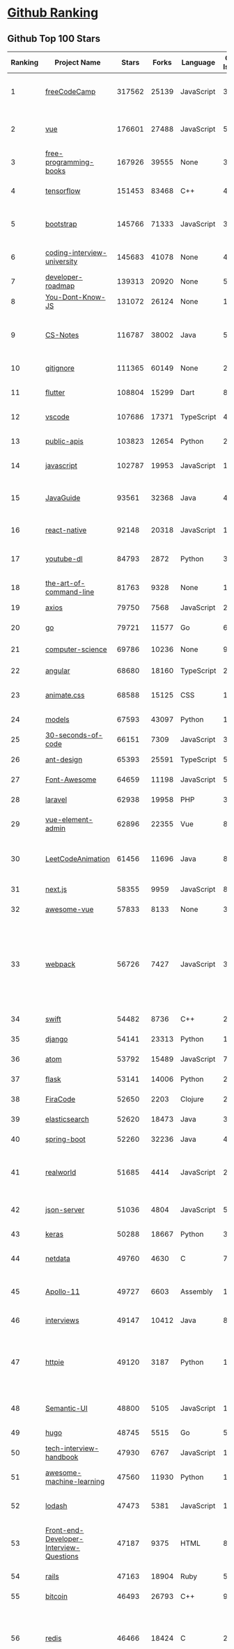 [Github Ranking](../README.md)
==========

## Github Top 100 Stars

| Ranking | Project Name | Stars | Forks | Language | Open Issues | Description | Last Commit |
| ------- | ------------ | ----- | ----- | -------- | ----------- | ----------- | ----------- |
| 1 | [freeCodeCamp](https://github.com/freeCodeCamp/freeCodeCamp) | 317562 | 25139 | JavaScript | 317 | freeCodeCamp.org's open source codebase and curriculum. Learn to code at home. | 2020-12-13T01:32:33Z |
| 2 | [vue](https://github.com/vuejs/vue) | 176601 | 27488 | JavaScript | 547 | 🖖 Vue.js is a progressive, incrementally-adoptable JavaScript framework for building UI on the web. | 2020-12-12T23:12:43Z |
| 3 | [free-programming-books](https://github.com/EbookFoundation/free-programming-books) | 167926 | 39555 | None | 30 | :books: Freely available programming books | 2020-12-12T16:59:34Z |
| 4 | [tensorflow](https://github.com/tensorflow/tensorflow) | 151453 | 83468 | C++ | 4234 | An Open Source Machine Learning Framework for Everyone | 2020-12-12T23:49:07Z |
| 5 | [bootstrap](https://github.com/twbs/bootstrap) | 145766 | 71333 | JavaScript | 387 | The most popular HTML, CSS, and JavaScript framework for developing responsive, mobile first projects on the web. | 2020-12-13T00:10:28Z |
| 6 | [coding-interview-university](https://github.com/jwasham/coding-interview-university) | 145683 | 41078 | None | 48 | A complete computer science study plan to become a software engineer. | 2020-12-11T16:46:23Z |
| 7 | [developer-roadmap](https://github.com/kamranahmedse/developer-roadmap) | 139313 | 20920 | None | 52 | Roadmap to becoming a web developer in 2020 | 2020-11-22T21:16:13Z |
| 8 | [You-Dont-Know-JS](https://github.com/getify/You-Dont-Know-JS) | 131072 | 26124 | None | 116 | A book series on JavaScript. @YDKJS on twitter. | 2020-12-11T17:10:42Z |
| 9 | [CS-Notes](https://github.com/CyC2018/CS-Notes) | 116787 | 38002 | Java | 51 | :books: 技术面试必备基础知识、Leetcode、计算机操作系统、计算机网络、系统设计、Java、Python、C++ | 2020-12-10T06:45:51Z |
| 10 | [gitignore](https://github.com/github/gitignore) | 111365 | 60149 | None | 246 | A collection of useful .gitignore templates | 2020-12-11T12:17:50Z |
| 11 | [flutter](https://github.com/flutter/flutter) | 108804 | 15299 | Dart | 8235 | Flutter makes it easy and fast to build beautiful apps for mobile and beyond. | 2020-12-12T23:21:43Z |
| 12 | [vscode](https://github.com/microsoft/vscode) | 107686 | 17371 | TypeScript | 4189 | Visual Studio Code | 2020-12-12T22:49:50Z |
| 13 | [public-apis](https://github.com/public-apis/public-apis) | 103823 | 12654 | Python | 213 | A collective list of free APIs for use in software and web development. | 2020-12-10T22:37:31Z |
| 14 | [javascript](https://github.com/airbnb/javascript) | 102787 | 19953 | JavaScript | 120 | JavaScript Style Guide | 2020-12-06T21:51:15Z |
| 15 | [JavaGuide](https://github.com/Snailclimb/JavaGuide) | 93561 | 32368 | Java | 40 | 「Java学习+面试指南」一份涵盖大部分 Java 程序员所需要掌握的核心知识。准备 Java 面试，首选 JavaGuide！ | 2020-12-12T10:03:44Z |
| 16 | [react-native](https://github.com/facebook/react-native) | 92148 | 20318 | JavaScript | 1237 | A framework for building native apps with React. | 2020-12-12T21:33:53Z |
| 17 | [youtube-dl](https://github.com/ytdl-org/youtube-dl) | 84793 | 2872 | Python | 3937 | Command-line program to download videos from YouTube.com and other video sites | 2020-12-12T22:08:09Z |
| 18 | [the-art-of-command-line](https://github.com/jlevy/the-art-of-command-line) | 81763 | 9328 | None | 182 | Master the command line, in one page | 2020-12-11T08:30:15Z |
| 19 | [axios](https://github.com/axios/axios) | 79750 | 7568 | JavaScript | 269 | Promise based HTTP client for the browser and node.js | 2020-12-12T18:23:37Z |
| 20 | [go](https://github.com/golang/go) | 79721 | 11577 | Go | 6577 | The Go programming language | 2020-12-12T17:40:22Z |
| 21 | [computer-science](https://github.com/ossu/computer-science) | 69786 | 10236 | None | 9 | :mortar_board: Path to a free self-taught education in Computer Science! | 2020-12-11T21:15:42Z |
| 22 | [angular](https://github.com/angular/angular) | 68680 | 18160 | TypeScript | 2814 | One framework. Mobile & desktop. | 2020-12-12T18:23:55Z |
| 23 | [animate.css](https://github.com/animate-css/animate.css) | 68588 | 15125 | CSS | 10 | 🍿 A cross-browser library of CSS animations. As easy to use as an easy thing. | 2020-12-10T05:28:30Z |
| 24 | [models](https://github.com/tensorflow/models) | 67593 | 43097 | Python | 1039 | Models and examples built with TensorFlow | 2020-12-12T16:37:48Z |
| 25 | [30-seconds-of-code](https://github.com/30-seconds/30-seconds-of-code) | 66151 | 7309 | JavaScript | 3 | Short JavaScript code snippets for all your development needs | 2020-12-12T11:30:55Z |
| 26 | [ant-design](https://github.com/ant-design/ant-design) | 65393 | 25591 | TypeScript | 557 | 🌈  A UI Design Language and React UI library | 2020-12-12T04:14:34Z |
| 27 | [Font-Awesome](https://github.com/FortAwesome/Font-Awesome) | 64659 | 11198 | JavaScript | 5608 | The iconic SVG, font, and CSS toolkit | 2020-11-25T18:05:30Z |
| 28 | [laravel](https://github.com/laravel/laravel) | 62938 | 19958 | PHP | 31 | A PHP framework for web artisans | 2020-12-12T14:48:05Z |
| 29 | [vue-element-admin](https://github.com/PanJiaChen/vue-element-admin) | 62896 | 22355 | Vue | 852 | :tada: A magical vue admin                                                                https://panjiachen.github.io/vue-element-admin | 2020-12-11T03:26:36Z |
| 30 | [LeetCodeAnimation](https://github.com/MisterBooo/LeetCodeAnimation) | 61456 | 11696 | Java | 8 | Demonstrate all the questions on LeetCode in the form of animation.（用动画的形式呈现解LeetCode题目的思路） | 2020-09-30T01:43:30Z |
| 31 | [next.js](https://github.com/vercel/next.js) | 58355 | 9959 | JavaScript | 877 | The React Framework | 2020-12-12T22:09:11Z |
| 32 | [awesome-vue](https://github.com/vuejs/awesome-vue) | 57833 | 8133 | None | 35 | 🎉 A curated list of awesome things related to Vue.js | 2020-12-12T07:03:10Z |
| 33 | [webpack](https://github.com/webpack/webpack) | 56726 | 7427 | JavaScript | 374 | A bundler for javascript and friends. Packs many modules into a few bundled assets. Code Splitting allows for loading parts of the application on demand. Through "loaders", modules can be CommonJs, AMD, ES6 modules, CSS, Images, JSON, Coffeescript, LESS, ... and your custom stuff. | 2020-12-12T19:58:08Z |
| 34 | [swift](https://github.com/apple/swift) | 54482 | 8736 | C++ | 295 | The Swift Programming Language | 2020-12-13T02:43:24Z |
| 35 | [django](https://github.com/django/django) | 54141 | 23313 | Python | 181 | The Web framework for perfectionists with deadlines. | 2020-12-12T13:06:13Z |
| 36 | [atom](https://github.com/atom/atom) | 53792 | 15489 | JavaScript | 724 | :atom: The hackable text editor | 2020-12-11T08:58:04Z |
| 37 | [flask](https://github.com/pallets/flask) | 53141 | 14006 | Python | 23 | The Python micro framework for building web applications. | 2020-12-09T06:12:49Z |
| 38 | [FiraCode](https://github.com/tonsky/FiraCode) | 52650 | 2203 | Clojure | 234 | Free monospaced font with programming ligatures | 2020-12-06T22:59:20Z |
| 39 | [elasticsearch](https://github.com/elastic/elasticsearch) | 52620 | 18473 | Java | 3065 | Open Source, Distributed, RESTful Search Engine | 2020-12-13T02:15:45Z |
| 40 | [spring-boot](https://github.com/spring-projects/spring-boot) | 52260 | 32236 | Java | 491 | Spring Boot | 2020-12-12T06:53:18Z |
| 41 | [realworld](https://github.com/gothinkster/realworld) | 51685 | 4414 | JavaScript | 259 | "The mother of all demo apps" — Exemplary fullstack Medium.com clone powered by React, Angular, Node, Django, and many more 🏅 | 2020-12-08T08:40:51Z |
| 42 | [json-server](https://github.com/typicode/json-server) | 51036 | 4804 | JavaScript | 572 | Get a full fake REST API with zero coding in less than 30 seconds (seriously) | 2020-12-12T01:17:18Z |
| 43 | [keras](https://github.com/keras-team/keras) | 50288 | 18667 | Python | 3122 | Deep Learning for humans | 2020-12-11T22:00:44Z |
| 44 | [netdata](https://github.com/netdata/netdata) | 49760 | 4630 | C | 711 | Real-time performance monitoring, done right! https://www.netdata.cloud | 2020-12-13T00:40:07Z |
| 45 | [Apollo-11](https://github.com/chrislgarry/Apollo-11) | 49727 | 6603 | Assembly | 104 | Original Apollo 11 Guidance Computer (AGC) source code for the command and lunar modules. | 2020-12-10T02:52:54Z |
| 46 | [interviews](https://github.com/kdn251/interviews) | 49147 | 10412 | Java | 86 | Everything you need to know to get the job. | 2020-12-11T21:38:11Z |
| 47 | [httpie](https://github.com/httpie/httpie) | 49120 | 3187 | Python | 145 | As easy as /aitch-tee-tee-pie/ 🥧 Modern, user-friendly command-line HTTP client for the API era. JSON support, colors, sessions, downloads, plugins & more. https://twitter.com/httpie | 2020-12-02T17:46:10Z |
| 48 | [Semantic-UI](https://github.com/Semantic-Org/Semantic-UI) | 48800 | 5105 | JavaScript | 1035 | Semantic is a UI component framework based around useful principles from natural language. | 2020-10-15T13:10:57Z |
| 49 | [hugo](https://github.com/gohugoio/hugo) | 48745 | 5515 | Go | 595 | The world’s fastest framework for building websites. | 2020-12-12T14:46:54Z |
| 50 | [tech-interview-handbook](https://github.com/yangshun/tech-interview-handbook) | 47930 | 6767 | JavaScript | 10 | 💯 Materials to help you rock your next coding interview | 2020-12-11T16:26:51Z |
| 51 | [awesome-machine-learning](https://github.com/josephmisiti/awesome-machine-learning) | 47560 | 11930 | Python | 1 | A curated list of awesome Machine Learning frameworks, libraries and software. | 2020-12-10T05:28:56Z |
| 52 | [lodash](https://github.com/lodash/lodash) | 47473 | 5381 | JavaScript | 181 | A modern JavaScript utility library delivering modularity, performance, & extras. | 2020-12-11T20:04:45Z |
| 53 | [Front-end-Developer-Interview-Questions](https://github.com/h5bp/Front-end-Developer-Interview-Questions) | 47187 | 9375 | HTML | 8 | A list of helpful front-end related questions you can use to interview potential candidates, test yourself or completely ignore. | 2020-12-11T02:29:31Z |
| 54 | [rails](https://github.com/rails/rails) | 47163 | 18904 | Ruby | 551 | Ruby on Rails | 2020-12-13T01:26:32Z |
| 55 | [bitcoin](https://github.com/bitcoin/bitcoin) | 46493 | 26793 | C++ | 986 | Bitcoin Core integration/staging tree | 2020-12-13T02:36:31Z |
| 56 | [redis](https://github.com/redis/redis) | 46466 | 18424 | C | 2351 | Redis is an in-memory database that persists on disk. The data model is key-value, but many different kind of values are supported: Strings, Lists, Sets, Sorted Sets, Hashes, Streams, HyperLogLogs, Bitmaps. | 2020-12-13T01:27:50Z |
| 57 | [ansible](https://github.com/ansible/ansible) | 45985 | 19950 | Python | 1986 | Ansible is a radically simple IT automation platform that makes your applications and systems easier to deploy and maintain. Automate everything from code deployment to network configuration to cloud management, in a language that approaches plain English, using SSH, with no agents to install on remote systems. https://docs.ansible.com. | 2020-12-12T16:41:24Z |
| 58 | [nvm](https://github.com/nvm-sh/nvm) | 45617 | 4517 | Shell | 309 | Node Version Manager - POSIX-compliant bash script to manage multiple active node.js versions | 2020-12-12T21:07:13Z |
| 59 | [moment](https://github.com/moment/moment) | 45220 | 6822 | JavaScript | 98 | Parse, validate, manipulate, and display dates in javascript. | 2020-12-04T15:24:22Z |
| 60 | [nocode](https://github.com/kelseyhightower/nocode) | 44765 | 4036 | Dockerfile | 3699 | The best way to write secure and reliable applications. Write nothing; deploy nowhere. | 2020-12-12T23:29:00Z |
| 61 | [pytorch](https://github.com/pytorch/pytorch) | 44668 | 11805 | C++ | 7501 | Tensors and Dynamic neural networks in Python with strong GPU acceleration | 2020-12-13T01:18:27Z |
| 62 | [requests](https://github.com/psf/requests) | 44125 | 8036 | Python | 300 | A simple, yet elegant HTTP library. | 2020-12-13T00:20:12Z |
| 63 | [incubator-echarts](https://github.com/apache/incubator-echarts) | 44050 | 16290 | TypeScript | 1791 | Apache ECharts (incubating) is a powerful, interactive charting and data visualization library for browser | 2020-12-11T08:34:16Z |
| 64 | [RxJava](https://github.com/ReactiveX/RxJava) | 43883 | 7302 | Java | 12 | RxJava – Reactive Extensions for the JVM – a library for composing asynchronous and event-based programs using observable sequences for the Java VM. | 2020-12-10T10:59:12Z |
| 65 | [papers-we-love](https://github.com/papers-we-love/papers-we-love) | 43881 | 3873 | Shell | 13 | Papers from the computer science community to read and discuss. | 2020-12-03T05:25:18Z |
| 66 | [scikit-learn](https://github.com/scikit-learn/scikit-learn) | 43364 | 20728 | Python | 2303 | scikit-learn: machine learning in Python | 2020-12-13T01:38:32Z |
| 67 | [ionic-framework](https://github.com/ionic-team/ionic-framework) | 42616 | 13310 | TypeScript | 670 | A powerful cross-platform UI toolkit for building native-quality iOS, Android, and Progressive Web Apps with HTML, CSS, and JavaScript. | 2020-12-12T10:29:23Z |
| 68 | [awesome-public-datasets](https://github.com/awesomedata/awesome-public-datasets) | 42305 | 7463 | None | 106 | A topic-centric list of HQ open datasets. | 2020-11-08T08:15:27Z |
| 69 | [react-router](https://github.com/ReactTraining/react-router) | 42209 | 8348 | JavaScript | 47 | Declarative routing for React | 2020-12-10T12:33:43Z |
| 70 | [bulma](https://github.com/jgthms/bulma) | 42034 | 3617 | CSS | 337 | Modern CSS framework based on Flexbox | 2020-12-12T18:06:19Z |
| 71 | [Awesome-Hacking](https://github.com/Hack-with-Github/Awesome-Hacking) | 41870 | 6742 | None | 29 | A collection of various awesome lists for hackers, pentesters and security researchers | 2020-10-04T10:20:41Z |
| 72 | [project-based-learning](https://github.com/tuvtran/project-based-learning) | 41762 | 6703 | None | 88 | Curated list of project-based tutorials | 2020-12-10T05:42:55Z |
| 73 | [jekyll](https://github.com/jekyll/jekyll) | 41761 | 9133 | Ruby | 146 | :globe_with_meridians: Jekyll is a blog-aware static site generator in Ruby | 2020-12-11T14:28:00Z |
| 74 | [material-design-icons](https://github.com/google/material-design-icons) | 41474 | 8510 | None | 640 | Material Design icons by Google | 2020-10-29T20:36:58Z |
| 75 | [awesome-react](https://github.com/enaqx/awesome-react) | 40605 | 4893 | None | 89 | A collection of awesome things regarding React ecosystem | 2020-12-09T09:37:03Z |
| 76 | [hacker-scripts](https://github.com/NARKOZ/hacker-scripts) | 40311 | 6400 | JavaScript | 67 | Based on a true story | 2020-10-31T14:23:49Z |
| 77 | [svelte](https://github.com/sveltejs/svelte) | 40237 | 1914 | JavaScript | 645 | Cybernetically enhanced web apps | 2020-12-12T23:12:37Z |
| 78 | [awesome-mac](https://github.com/jaywcjlove/awesome-mac) | 40151 | 4549 | JavaScript | 87 |  Now we have become very big, Different from the original idea. Collect premium software in various categories. | 2020-12-08T01:09:52Z |
| 79 | [awesome-android-ui](https://github.com/wasabeef/awesome-android-ui) | 39411 | 9813 | None | 23 | A curated list of awesome Android UI/UX libraries | 2020-12-02T07:22:08Z |
| 80 | [scrapy](https://github.com/scrapy/scrapy) | 39174 | 8950 | Python | 752 | Scrapy, a fast high-level web crawling & scraping framework for Python. | 2020-12-12T17:04:46Z |
| 81 | [awesome-nodejs](https://github.com/sindresorhus/awesome-nodejs) | 39069 | 4757 | None | 3 | :zap: Delightful Node.js packages and resources | 2020-12-12T17:51:00Z |
| 82 | [big-list-of-naughty-strings](https://github.com/minimaxir/big-list-of-naughty-strings) | 38762 | 1738 | Python | 73 | The Big List of Naughty Strings is a list of strings which have a high probability of causing issues when used as user-input data. | 2020-10-06T11:10:54Z |
| 83 | [grafana](https://github.com/grafana/grafana) | 38737 | 7873 | TypeScript | 2414 | The open and composable observability and data visualization platform. Visualize metrics, logs, and traces from multiple sources like Prometheus, Loki, Elasticsearch, InfluxDB, Postgres and many more.  | 2020-12-13T00:54:51Z |
| 84 | [leetcode](https://github.com/azl397985856/leetcode) | 38568 | 7193 | JavaScript | 22 |  LeetCode Solutions: A Record of My Problem Solving Journey.( leetcode题解，记录自己的leetcode解题之路。) | 2020-12-12T10:31:56Z |
| 85 | [prettier](https://github.com/prettier/prettier) | 38364 | 2578 | JavaScript | 809 | Prettier is an opinionated code formatter. | 2020-12-13T02:58:35Z |
| 86 | [code-server](https://github.com/cdr/code-server) | 38252 | 2946 | TypeScript | 200 | VS Code in the browser | 2020-12-11T21:21:19Z |
| 87 | [babel](https://github.com/babel/babel) | 37970 | 4595 | JavaScript | 835 | 🐠 Babel is a compiler for writing next generation JavaScript. | 2020-12-12T21:32:48Z |
| 88 | [architecture-samples](https://github.com/android/architecture-samples) | 37895 | 10466 | Kotlin | 171 | A collection of samples to discuss and showcase different architectural tools and patterns for Android apps. | 2020-12-08T13:46:14Z |
| 89 | [face_recognition](https://github.com/ageitgey/face_recognition) | 37635 | 10614 | Python | 558 | The world's simplest facial recognition api for Python and the command line | 2020-11-26T13:48:32Z |
| 90 | [anime](https://github.com/juliangarnier/anime) | 37565 | 2985 | JavaScript | 136 | JavaScript animation engine | 2020-11-20T15:27:44Z |
| 91 | [awesome-interview-questions](https://github.com/MaximAbramchuck/awesome-interview-questions) | 37190 | 5361 | None | 27 | :octocat: A curated awesome list of lists of interview questions. Feel free to contribute! :mortar_board:  | 2020-10-15T11:46:03Z |
| 92 | [learn-regex](https://github.com/ziishaned/learn-regex) | 36741 | 5117 | None | 58 | Learn regex the easy way | 2020-10-26T01:37:33Z |
| 93 | [build-web-application-with-golang](https://github.com/astaxie/build-web-application-with-golang) | 36395 | 9811 | Go | 123 | A golang ebook intro how to build a web with golang | 2020-09-23T13:10:50Z |
| 94 | [x64dbg](https://github.com/x64dbg/x64dbg) | 35974 | 1483 | C++ | 434 | An open-source x64/x32 debugger for windows. | 2020-12-10T09:37:51Z |
| 95 | [awesome-courses](https://github.com/prakhar1989/awesome-courses) | 35738 | 7113 | None | 47 | :books: List of awesome university courses for learning Computer Science! | 2020-12-02T19:38:22Z |
| 96 | [Ghost](https://github.com/TryGhost/Ghost) | 35708 | 7793 | JavaScript | 90 | 👻 The #1 headless Node.js CMS for professional publishing | 2020-12-11T23:31:12Z |
| 97 | [HelloGitHub](https://github.com/521xueweihan/HelloGitHub) | 35406 | 5278 | Python | 19 | :octocat: Find pearls on open-source seashore 分享 GitHub 上有趣、入门级的开源项目 | 2020-12-07T09:00:36Z |
| 98 | [the-book-of-secret-knowledge](https://github.com/trimstray/the-book-of-secret-knowledge) | 35337 | 3778 | None | 4 | A collection of inspiring lists, manuals, cheatsheets, blogs, hacks, one-liners, cli/web tools and more. | 2020-12-01T14:08:41Z |
| 99 | [vue2-elm](https://github.com/bailicangdu/vue2-elm) | 35086 | 11539 | Vue | 78 | 基于 vue2 + vuex 构建一个具有 45 个页面的大型单页面应用 | 2020-12-13T01:57:07Z |
| 100 | [node-v0.x-archive](https://github.com/nodejs/node-v0.x-archive) | 35001 | 7623 | None | 571 | Moved to https://github.com/nodejs/node | 2018-04-04T08:28:02Z |

